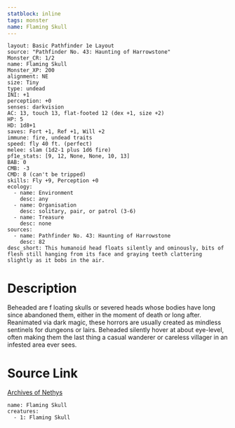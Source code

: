 ```yaml
---
statblock: inline
tags: monster
name: Flaming Skull
---
```

```statblock
layout: Basic Pathfinder 1e Layout
source: "Pathfinder No. 43: Haunting of Harrowstone"
Monster_CR: 1/2
name: Flaming Skull
Monster_XP: 200
alignment: NE
size: Tiny
type: undead
INI: +1
perception: +0
senses: darkvision
AC: 13, touch 13, flat-footed 12 (dex +1, size +2)
HP: 5
HD: 1d8+1
saves: Fort +1, Ref +1, Will +2
immune: fire, undead traits
speed: fly 40 ft. (perfect)
melee: slam (1d2-1 plus 1d6 fire)
pf1e_stats: [9, 12, None, None, 10, 13]
BAB: 0
CMB: -3
CMD: 8 (can't be tripped)
skills: Fly +9, Perception +0
ecology:
  - name: Environment
    desc: any
  - name: Organisation
    desc: solitary, pair, or patrol (3-6)
  - name: Treasure
    desc: none
sources:
  - name: Pathfinder No. 43: Haunting of Harrowstone
    desc: 82
desc_short: This humanoid head floats silently and ominously, bits of flesh still hanging from its face and graying teeth clattering slightly as it bobs in the air.
```
# Description
Beheaded are f loating skulls or severed heads whose bodies have long since abandoned them, either in the moment of death or long after. Reanimated via dark magic, these horrors are usually created as mindless sentinels for dungeons or lairs. Beheaded silently hover at about eye-level, often making them the last thing a casual wanderer or careless villager in an infested area ever sees.
# Source Link
[Archives of Nethys](https://aonprd.com/MonsterDisplay.aspx?ItemName=Flaming%20Skull)
```encounter-table
name: Flaming Skull
creatures:
  - 1: Flaming Skull
```
